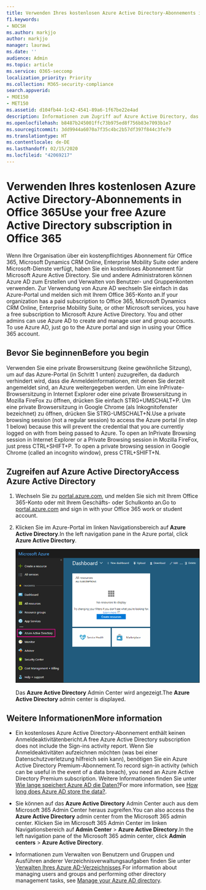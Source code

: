 ```yaml
---
title: Verwenden Ihres kostenlosen Azure Active Directory-Abonnements in Office 365
f1.keywords:
- NOCSH
ms.author: markjjo
author: markjjo
manager: laurawi
ms.date: ''
audience: Admin
ms.topic: article
ms.service: O365-seccomp
localization_priority: Priority
ms.collection: M365-security-compliance
search.appverid:
- MOE150
- MET150
ms.assetid: d104fb44-1c42-4541-89a6-1f67be22e4ad
description: Informationen zum Zugriff auf Azure Active Directory, das in dem kostenpflichtigen Abonnement für Office 365 Ihrer Organisation enthalten ist.
ms.openlocfilehash: b8487b245001ffc73b975ed8f756b83e7093b1e7
ms.sourcegitcommit: 3dd9944a6070a7f35c4bc2b57df397f844c3fe79
ms.translationtype: HT
ms.contentlocale: de-DE
ms.lasthandoff: 02/15/2020
ms.locfileid: "42069217"
---
```

# <a name="use-your-free-azure-active-directory-subscription-in-office-365"></a><span data-ttu-id="b1fba-103">Verwenden Ihres kostenlosen Azure Active Directory-Abonnements in Office 365</span><span class="sxs-lookup"><span data-stu-id="b1fba-103">Use your free Azure Active Directory subscription in Office 365</span></span>

<span data-ttu-id="b1fba-p101">Wenn Ihre Organisation über ein kostenpflichtiges Abonnement für Office 365, Microsoft Dynamics CRM Online, Enterprise Mobility Suite oder andere Microsoft-Dienste verfügt, haben Sie ein kostenloses Abonnement für Microsoft Azure Active Directory. Sie und andere Administratoren können Azure AD zum Erstellen und Verwalten von Benutzer- und Gruppenkonten verwenden. Zur Verwendung von Azure AD wechseln Sie einfach in das Azure-Portal und melden sich mit Ihrem Office 365-Konto an.</span><span class="sxs-lookup"><span data-stu-id="b1fba-p101">If your organization has a paid subscription to Office 365, Microsoft Dynamics CRM Online, Enterprise Mobility Suite, or other Microsoft services, you have a free subscription to Microsoft Azure Active Directory. You and other admins can use Azure AD to create and manage user and group accounts. To use Azure AD, just go to the Azure portal and sign in using your Office 365 account.</span></span>

## <a name="before-you-begin"></a><span data-ttu-id="b1fba-107">Bevor Sie beginnen</span><span class="sxs-lookup"><span data-stu-id="b1fba-107">Before you begin</span></span>

<span data-ttu-id="b1fba-p102">Verwenden Sie eine private Browsersitzung (keine gewöhnliche Sitzung), um auf das Azure-Portal (in Schritt 1 unten) zuzugreifen, da dadurch verhindert wird, dass die Anmeldeinformationen, mit denen Sie derzeit angemeldet sind, an Azure weitergegeben werden. Um eine InPrivate-Browsersitzung in Internet Explorer oder eine private Browsersitzung in Mozilla FireFox zu öffnen, drücken Sie einfach STRG+UMSCHALT+P. Um eine private Browsersitzung in Google Chrome (als Inkognitofenster bezeichnet) zu öffnen, drücken Sie STRG-UMSCHALT+N.</span><span class="sxs-lookup"><span data-stu-id="b1fba-p102">Use a private browsing session (not a regular session) to access the Azure portal (in step 1 below) because this will prevent the credential that you are currently logged on with from being passed to Azure. To open an InPrivate Browsing session in Internet Explorer or a Private Browsing session in Mozilla FireFox, just press CTRL+SHIFT+P. To open a private browsing session in Google Chrome (called an incognito window), press CTRL+SHIFT+N.</span></span>

## <a name="access-azure-active-directory"></a><span data-ttu-id="b1fba-111">Zugreifen auf Azure Active Directory</span><span class="sxs-lookup"><span data-stu-id="b1fba-111">Access Azure Active Directory</span></span>

1. <span data-ttu-id="b1fba-112">Wechseln Sie zu [portal.azure.com](https://portal.azure.com), und melden Sie sich mit Ihrem Office 365-Konto oder mit Ihrem Geschäfts- oder Schulkonto an.</span><span class="sxs-lookup"><span data-stu-id="b1fba-112">Go to [portal.azure.com](https://portal.azure.com) and sign in with your Office 365 work or student account.</span></span>

2. <span data-ttu-id="b1fba-113">Klicken Sie im Azure-Portal im linken Navigationsbereich auf **Azure Active Directory**.</span><span class="sxs-lookup"><span data-stu-id="b1fba-113">In the left navigation pane in the Azure portal, click **Azure Active Directory**.</span></span>

    ![Klicken Sie im Azure-Portal im linken Navigationsbereich auf „Azure Active Directory“.](../media/97d2d72f-ac20-46ab-898c-851f6009b453.png)

    <span data-ttu-id="b1fba-115">Das **Azure Active Directory** Admin Center wird angezeigt.</span><span class="sxs-lookup"><span data-stu-id="b1fba-115">The **Azure Active Directory** admin center is displayed.</span></span>

## <a name="more-information"></a><span data-ttu-id="b1fba-116">Weitere Informationen</span><span class="sxs-lookup"><span data-stu-id="b1fba-116">More information</span></span>

- <span data-ttu-id="b1fba-117">Ein kostenloses Azure Active Directory-Abonnement enthält keinen Anmeldeaktivitätenbericht.</span><span class="sxs-lookup"><span data-stu-id="b1fba-117">A free Azure Active Directory subscription does not include the Sign-ins activity report.</span></span> <span data-ttu-id="b1fba-118">Wenn Sie Anmeldeaktivitäten aufzeichnen möchten (was bei einer Datenschutzverletzung hilfreich sein kann), benötigen Sie ein Azure Active Directory Premium-Abonnement.</span><span class="sxs-lookup"><span data-stu-id="b1fba-118">To record sign-in activity (which can be useful in the event of a data breach), you need an Azure Active Directory Premium subscription.</span></span> <span data-ttu-id="b1fba-119">Weitere Informationen finden Sie unter [Wie lange speichert Azure AD die Daten?](https://docs.microsoft.com/azure/active-directory/reports-monitoring/reference-reports-data-retention#how-long-does-azure-ad-store-the-data)</span><span class="sxs-lookup"><span data-stu-id="b1fba-119">For more information, see [How long does Azure AD store the data?](https://docs.microsoft.com/azure/active-directory/reports-monitoring/reference-reports-data-retention#how-long-does-azure-ad-store-the-data).</span></span>

- <span data-ttu-id="b1fba-120">Sie können auf das **Azure Active Directory** Admin Center auch aus dem Microsoft 365 Admin Center heraus zugreifen.</span><span class="sxs-lookup"><span data-stu-id="b1fba-120">You can also access the **Azure Active Directory** admin center from the Microsoft 365 admin center.</span></span> <span data-ttu-id="b1fba-121">Klicken Sie im Microsoft 365 Admin Center im linken Navigationsbereich auf **Admin Center** \> **Azure Active Directory**.</span><span class="sxs-lookup"><span data-stu-id="b1fba-121">In the left navigation pane of the Microsoft 365 admin center, click **Admin centers** \> **Azure Active Directory**.</span></span>

- <span data-ttu-id="b1fba-122">Informationen zum Verwalten von Benutzern und Gruppen und Ausführen anderer Verzeichnisverwaltungsaufgaben finden Sie unter [Verwalten Ihres Azure AD-Verzeichnisses](https://docs.microsoft.com/azure/active-directory/active-directory-administer).</span><span class="sxs-lookup"><span data-stu-id="b1fba-122">For information about managing users and groups and performing other directory management tasks, see [Manage your Azure AD directory](https://docs.microsoft.com/azure/active-directory/active-directory-administer).</span></span>
